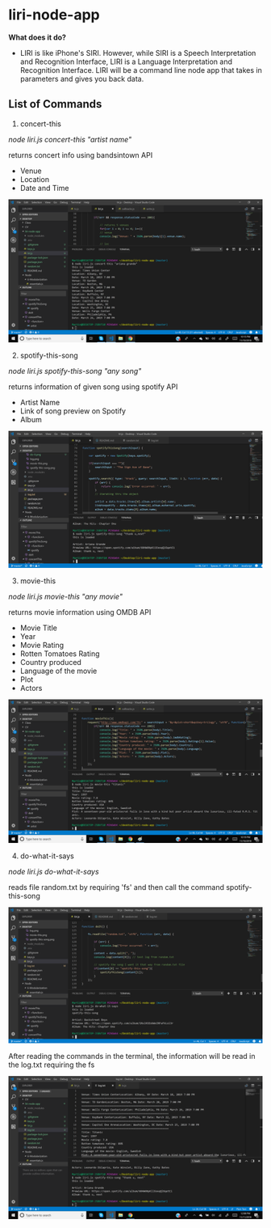 # liri-node-app

**What does it do?** 
* LIRI is like iPhone's SIRI. However, while SIRI is a Speech Interpretation and Recognition Interface, LIRI is a Language Interpretation and Recognition Interface. LIRI will be a command line node app that takes in parameters and gives you back data.

## List of Commands

1. concert-this

*node liri.js concert-this "artist name"*
 
 returns concert info using bandsintown API
 * Venue
 * Location
 * Date and Time
 
![](images/concert-this.png)

2. spotify-this-song

*node liri.js spotify-this-song "any song"*

returns information of given song using spotify API
* Artist Name
* Link of song preview on Spotify
* Album

![](images/spotify.png)

3. movie-this

*node liri.js movie-this "any movie"*

returns movie information using OMDB API

* Movie Title
* Year
* Movie Rating
* Rotten Tomatoes Rating
* Country produced
* Language of the movie 
* Plot
* Actors

![](images/movie-this.png)

4. do-what-it-says

*node liri.js do-what-it-says*

reads file random.txt by requiring 'fs' and then call the command spotify-this-song

![](images/do-it.png)

After reading the commands in the terminal, the information will be read in the log.txt requiring the fs 

![](images/log.png)
